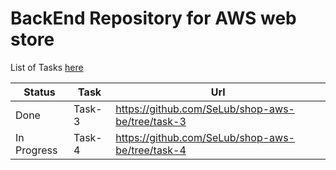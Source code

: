 # BackEnd Repository for AWS web store

List of Tasks [here](https://github.com/EPAM-JS-Competency-center/cloud-development-course-initial)


Status | Task | Url
-----|-----|--------
Done | Task-3 | https://github.com/SeLub/shop-aws-be/tree/task-3
In Progress | Task-4 | https://github.com/SeLub/shop-aws-be/tree/task-4
